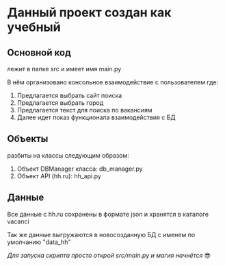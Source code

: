<h1>Данный проект создан как учебный</h1>
<h2>Основной код</h2>
<p>
    лежит в папке src и имеет имя main.py
</p>
<p>В нём организовано консольное взаимодействие с пользователем где:</p>
    <ol>
        <li>Предлагается выбрать сайт поиска </li>
        <li>Предлагается выбрать город</li>
        <li>Предлагается текст для поиска по вакансиям</li>
        <li>Далее идет показ функционала взаимодействия с БД</li>
    </ol>
<h2>Объекты</h2>
<p>разбиты на классы следующим образом:</p>
    <ol>
        <li>Объект DBManager класса: db_manager.py</li>
        <li>Объект API (hh.ru): hh_api.py</li>
    </ol>
<h2>Данные</h2>
<p>Все данные c hh.ru сохранены в формате json и хранятся в каталоге vacanci</p>
<p>Так же данные выгружаются в новосозданную БД с именем по умолчанию "data_hh"</p>
<p><i>Для запуска скрипта просто открой src/main.py и магия начнётся</i> 😎</p>